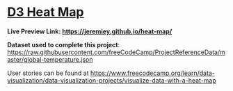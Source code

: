 # [D3 Heat Map](https://www.freecodecamp.org/learn/data-visualization/data-visualization-projects/visualize-data-with-a-heat-map)

**Live Preview Link: <https://jeremiey.github.io/heat-map/>**

**Dataset used to complete this project**: <https://raw.githubusercontent.com/freeCodeCamp/ProjectReferenceData/master/global-temperature.json>

User stories can be found at <https://www.freecodecamp.org/learn/data-visualization/data-visualization-projects/visualize-data-with-a-heat-map>
